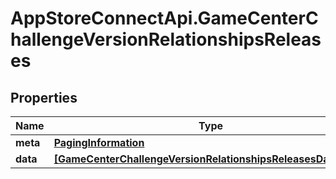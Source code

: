 # AppStoreConnectApi.GameCenterChallengeVersionRelationshipsReleases

## Properties

Name | Type | Description | Notes
------------ | ------------- | ------------- | -------------
**meta** | [**PagingInformation**](PagingInformation.md) |  | [optional] 
**data** | [**[GameCenterChallengeVersionRelationshipsReleasesDataInner]**](GameCenterChallengeVersionRelationshipsReleasesDataInner.md) |  | [optional] 


